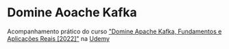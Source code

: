 # Domine Aoache Kafka
Acompanhamento prático do curso ["Domine Apache Kafka, Fundamentos e Aplicações Reais [2022]"](https://www.udemy.com/course/aprenda-apache-kafka/) na [Udemy](https://www.udemy.com/)
 
